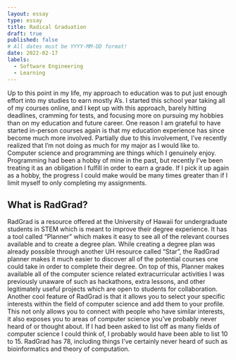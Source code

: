 ```yaml
---
layout: essay
type: essay
title: Radical Graduation
draft: true
published: false
# All dates must be YYYY-MM-DD format!
date: 2022-02-17
labels:
  - Software Engineering
  - Learning
---
```

Up to this point in my life, my approach to education was to put just enough effort into my studies to earn mostly A’s. 
I started this school year taking all of my courses online, and I kept up with this approach, barely hitting deadlines, 
cramming for tests, and focusing more on pursuing my hobbies than on my education and future career. One reason I am 
grateful to have started in-person courses again is that my education experience has since become much more involved. 
Partially due to this involvement, I’ve recently realized that I’m not doing as much for my major as I would like to. 
Computer science and programming are things which I genuinely enjoy. Programming had been a hobby of mine in the past, 
but recently I’ve been treating it as an obligation I fulfill in order to earn a grade. If I pick it up again as a hobby,
the progress I could make would be many times greater than if I limit myself to only completing my assignments.
<h2>What is RadGrad?</h2>
RadGrad is a resource offered at the University of Hawaii for undergraduate students in STEM which is meant to improve
their degree experience. It has a tool called “Planner” which makes it easy to see all of the relevant courses available
and to create a degree plan. While creating a degree plan was already possible through another UH resource called “Star”,
the RadGrad planner makes it much easier to discover all of the potential courses one could take in order to complete their
degree. On top of this, Planner makes available all of the computer science related extracurricular activities I was 
previously unaware of such as hackathons, extra lessons, and other legitimately useful projects which are open to students
for collaboration. Another cool feature of RadGrad is that it allows you to select your specific interests within the 
field of computer science and add them to your profile. This not only allows you to connect with people who have similar
interests, it also exposes you to areas of computer science you’ve probably never heard of or thought about. If I had been
asked to list off as many fields of computer science I could think of, I probably would have been able to list 10 to 15.
RadGrad has 78, including things I’ve certainly never heard of such as bioinformatics and theory of computation.
<br>
<br>

